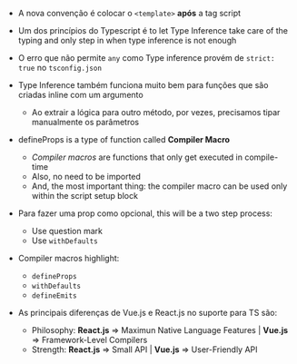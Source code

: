 - A nova convenção é colocar o `<template>` **após** a tag script
- Um dos princípios do Typescript é to let Type Inference take care of the typing and only step in when type inference is not enough

- O erro que não permite `any` como Type inference provém de `strict: true` no `tsconfig.json`
- Type Inference também funciona muito bem para funções que são criadas inline com um argumento
  - Ao extrair a lógica para outro método, por vezes, precisamos tipar manualmente os parâmetros

- defineProps is a type of function called **Compiler Macro**
  - _Compiler macros_ are functions that only get executed in compile-time
  - Also, no need to be imported
  - And, the most important thing: the compiler macro can be used only within the script setup block
- Para fazer uma prop como opcional, this will be a two step process:
  - Use question mark
  - Use `withDefaults`

- Compiler macros highlight:
  - `defineProps`
  - `withDefaults`
  - `defineEmits`

- As principais diferenças de Vue.js e React.js no suporte para TS são:
  - Philosophy: **React.js** => Maximun Native Language Features | **Vue.js** => Framework-Level Compilers
  - Strength: **React.js** => Small API | **Vue.js** => User-Friendly API
